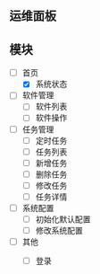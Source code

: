 

## 运维面板



## 模块

- [ ] 首页
    - [x] 系统状态

- [ ] 软件管理
    - [ ] 软件列表
    - [ ] 软件操作

- [ ] 任务管理
    - [ ] 定时任务
    - [ ] 任务列表
    - [ ] 新增任务
    - [ ] 删除任务
    - [ ] 修改任务
    - [ ] 任务详情

- [ ] 系统配置
    - [ ] 初始化默认配置
    - [ ] 修改系统配置

- [ ] 其他
    - [ ] 登录
    